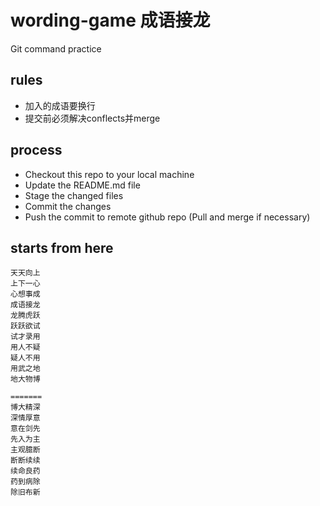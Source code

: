 # wording-game 成语接龙
Git command practice

## rules
* 加入的成语要换行
* 提交前必须解决conflects并merge

## process
* Checkout this repo to your local machine
* Update the README.md file
* Stage the changed files
* Commit the changes
* Push the commit to remote github repo (Pull and merge if necessary)

## starts from here
```
天天向上
上下一心
心想事成
成语接龙
龙腾虎跃
跃跃欲试
试才录用
用人不疑
疑人不用
用武之地
地大物博

=======
博大精深
深情厚意
意在剑先
先入为主
主观臆断
断断续续
续命良药
药到病除
除旧布新
